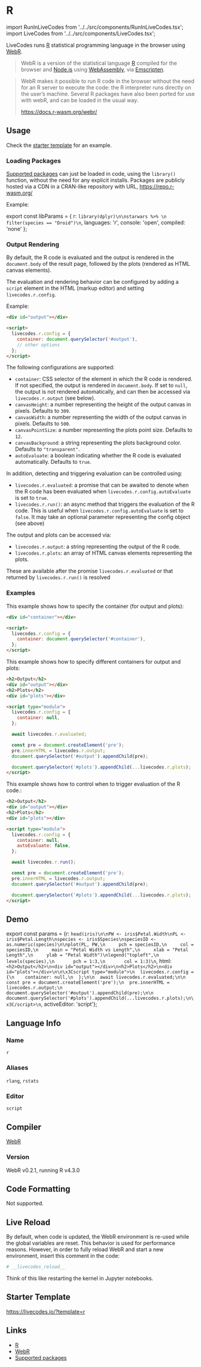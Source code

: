 # R

import RunInLiveCodes from '../../src/components/RunInLiveCodes.tsx';
import LiveCodes from '../../src/components/LiveCodes.tsx';

LiveCodes runs [R](https://www.r-project.org/) statistical programming language in the browser using [WebR](https://docs.r-wasm.org/webr/latest/).

> WebR is a version of the statistical language [R](https://www.r-project.org/) compiled for the browser and [Node.js](https://nodejs.org/en/) using [WebAssembly](https://webassembly.org/), via [Emscripten](https://emscripten.org/).

> WebR makes it possible to run R code in the browser without the need for an R server to execute the code: the R interpreter runs directly on the user’s machine. Several R packages have also been ported for use with webR, and can be loaded in the usual way.
>
> https://docs.r-wasm.org/webr/

## Usage

Check the [starter template](#starter-template) for an example.

### Loading Packages

[Supported packages](https://repo.r-wasm.org/) can just be loaded in code, using the `library()` function, without the need for any explicit installs. Packages are publicly hosted via a CDN in a CRAN-like repository with URL, https://repo.r-wasm.org/

Example:

<!-- prettier-ignore -->
export const libParams = { r: `library(dplyr)\n\nstarwars %>% \n  filter(species == "Droid")\n`, languages: 'r', console: 'open', compiled: 'none' };

<RunInLiveCodes params={libParams} code={libParams.r} language="r" formatCode={false}></RunInLiveCodes>

### Output Rendering

By default, the R code is evaluated and the output is rendered in the `document.body` of the result page, followed by the plots (rendered as HTML canvas elements).

The evaluation and rendering behavior can be configured by adding a `script` element in the HTML (markup editor) and setting `livecodes.r.config`.

Example:

```html title="HTML"
<div id="output"></div>

<script>
  livecodes.r.config = {
    container: document.querySelector('#output'),
    // other options
  };
</script>
```

The following configurations are supported:

- `container`: CSS selector of the element in which the R code is rendered. If not specified, the output is rendered in `document.body`. If set to `null`, the output is not rendered automatically, and can then be accessed via `livecodes.r.output` (see below).
- `canvasHeight`: a number representing the height of the output canvas in pixels. Defaults to `309`.
- `canvasWidth`: a number representing the width of the output canvas in pixels. Defaults to `500`.
- `canvasPointSize`: a number representing the plots point size. Defaults to `12`.
- `canvasBackground`: a string representing the plots background color. Defaults to `"transparent"`.
- `autoEvaluate`: a boolean indicating whether the R code is evaluated automatically. Defaults to `true`.

In addition, detecting and triggering evaluation can be controlled using:

- `livecodes.r.evaluated`: a promise that can be awaited to denote when the R code has been evaluated when `livecodes.r.config.autoEvaluate` is set to `true`.
- `livecodes.r.run()`: an async method that triggers the evaluation of the R code. This is useful when `livecodes.r.config.autoEvaluate` is set to `false`. It may take an optional parameter representing the config object (see above)

The output and plots can be accessed via:

- `livecodes.r.output`: a string representing the output of the R code.
- `livecodes.r.plots`: an array of HTML canvas elements representing the plots.

These are available after the promise `livecodes.r.evaluated` or that returned by `livecodes.r.run()` is resolved

### Examples

This example shows how to specify the container (for output and plots):

```html title="HTML"
<div id="container"></div>

<script>
  livecodes.r.config = {
    container: document.querySelector('#container'),
  };
</script>
```

This example shows how to specify different containers for output and plots:

```html title="HTML"
<h2>Output</h2>
<div id="output"></div>
<h2>Plots</h2>
<div id="plots"></div>

<script type="module">
  livecodes.r.config = {
    container: null,
  };

  await livecodes.r.evaluated;

  const pre = document.createElement('pre');
  pre.innerHTML = livecodes.r.output;
  document.querySelector('#output').appendChild(pre);

  document.querySelector('#plots').appendChild(...livecodes.r.plots);
</script>
```

This example shows how to control when to trigger evaluation of the R code.:

```html title="HTML"
<h2>Output</h2>
<div id="output"></div>
<h2>Plots</h2>
<div id="plots"></div>

<script type="module">
  livecodes.r.config = {
    container: null,
    autoEvaluate: false,
  };

  await livecodes.r.run();

  const pre = document.createElement('pre');
  pre.innerHTML = livecodes.r.output;
  document.querySelector('#output').appendChild(pre);

  document.querySelector('#plots').appendChild(...livecodes.r.plots);
</script>
```

## Demo

<!-- prettier-ignore -->
export const params = {r: `head(iris)\n\nPW <- iris$Petal.Width\nPL <- iris$Petal.Length\nspecies <- iris$Species\nspeciesID <- as.numeric(species)\n\nplot(PL, PW,\n     pch = speciesID,\n     col = speciesID,\n     main = "Petal Width vs Length",\n     xlab = "Petal Length",\n     ylab = "Petal Width")\nlegend("topleft",\n       levels(species),\n       pch = 1:3,\n       col = 1:3)\n`, html: `<h2>Output</h2>\n<div id="output"></div>\n<h2>Plots</h2>\n<div id="plots"></div>\n\n\x3Cscript type="module">\n  livecodes.r.config = {\n    container: null,\n  };\n\n  await livecodes.r.evaluated;\n\n  const pre = document.createElement('pre');\n  pre.innerHTML = livecodes.r.output;\n  document.querySelector('#output').appendChild(pre);\n\n  document.querySelector('#plots').appendChild(...livecodes.r.plots);\n\x3C/script>\n`, activeEditor: 'script'};

<LiveCodes params={params} height="80vh"></LiveCodes>

## Language Info

### Name

`r`

### Aliases

`rlang`, `rstats`

### Editor

`script`

## Compiler

[WebR](https://docs.r-wasm.org/webr/latest/)

### Version

WebR v0.2.1, running R v4.3.0

## Code Formatting

Not supported.

## Live Reload

By default, when code is updated, the WebR environment is re-used while the global variables are reset. This behavior is used for performance reasons. However, in order to fully reload WebR and start a new environment, insert this comment in the code:

```r
# __livecodes_reload__
```

Think of this like restarting the kernel in Jupyter notebooks.

## Starter Template

https://livecodes.io/?template=r

## Links

- [R](https://www.r-project.org/)
- [WebR](https://docs.r-wasm.org/webr/latest/)
- [Supported packages](https://repo.r-wasm.org/)
